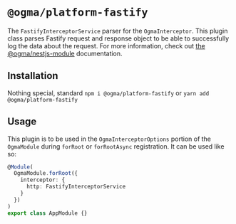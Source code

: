 # `@ogma/platform-fastify`

The `FastifyInterceptorService` parser for the `OgmaInterceptor`. This plugin class parses Fastify request and response object to be able to successfully log the data about the request. For more information, check out [the @ogma/nestjs-module](packages/nestjs-module/README.md) documentation.

## Installation

Nothing special, standard `npm i @ogma/platform-fastify` or `yarn add @ogma/platform-fastify`

## Usage

This plugin is to be used in the `OgmaInterceptorOptions` portion of the `OgmaModule` during `forRoot` or `forRootAsync` registration. It can be used like so:

```ts
@Module(
  OgmaModule.forRoot({
    interceptor: {
      http: FastifyInterceptorService
    }
  })
)
export class AppModule {}
```
